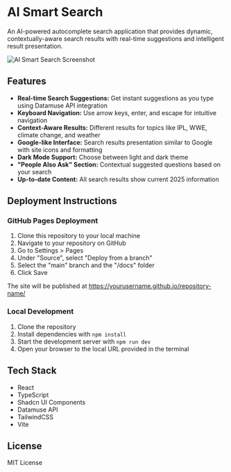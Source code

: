 # AI Smart Search

An AI-powered autocomplete search application that provides dynamic, contextually-aware search results with real-time suggestions and intelligent result presentation.

![AI Smart Search Screenshot](https://i.ibb.co/c2bx3Rz/ai-smart-search.png)

## Features

- **Real-time Search Suggestions:** Get instant suggestions as you type using Datamuse API integration
- **Keyboard Navigation:** Use arrow keys, enter, and escape for intuitive navigation
- **Context-Aware Results:** Different results for topics like IPL, WWE, climate change, and weather
- **Google-like Interface:** Search results presentation similar to Google with site icons and formatting
- **Dark Mode Support:** Choose between light and dark theme
- **"People Also Ask" Section:** Contextual suggested questions based on your search
- **Up-to-date Content:** All search results show current 2025 information

## Deployment Instructions

### GitHub Pages Deployment

1. Clone this repository to your local machine
2. Navigate to your repository on GitHub
3. Go to Settings > Pages
4. Under "Source", select "Deploy from a branch"
5. Select the "main" branch and the "/docs" folder
6. Click Save

The site will be published at https://yourusername.github.io/repository-name/

### Local Development

1. Clone the repository
2. Install dependencies with `npm install`
3. Start the development server with `npm run dev`
4. Open your browser to the local URL provided in the terminal

## Tech Stack

- React
- TypeScript
- Shadcn UI Components
- Datamuse API
- TailwindCSS
- Vite

## License

MIT License
